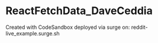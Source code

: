 # ReactFetchData_DaveCeddia
Created with CodeSandbox
deployed via surge on: reddit-live_example.surge.sh
